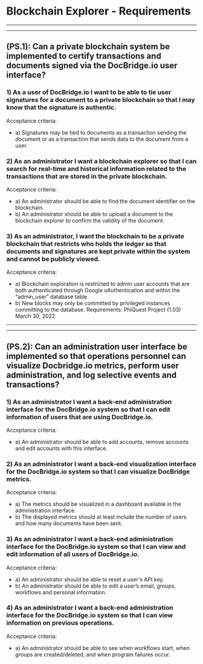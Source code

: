 # Blockchain Explorer - Requirements 
---
---
## (PS.1): Can a private blockchain system be implemented to certify transactions and documents signed via the DocBridge.io user interface? 

### 1) As a user of DocBridge.io I want to be able to tie user signatures for a document to a private blockchain so that I may know that the signature is authentic. 
Acceptance criteria: 
  * a) Signatures may be tied to documents as a transaction sending the document or as a transaction that sends data to the document from a user. 
### 2) As an administrator I want a blockchain explorer so that I can search for real-time and historical information related to the transactions that are stored in the private blockchain. 
Acceptance criteria: 
  * a) An administrator should be able to find the document identifier on the blockchain. 
  * b) An administrator should be able to upload a document to the blockchain explorer to confirm the validity of the document. 
### 3) As an administrator, I want the blockchain to be a private blockchain that restricts who holds the ledger so that documents and signatures are kept private within the system and cannot be publicly viewed. 
Acceptance criteria: 
  - a) Blockchain exploration is restricted to admin user accounts that are both authenticated through Google oAuthentication and within the “admin_user” database table. 
  - b) New blocks may only be committed by privileged instances committing to the database. Requirements: PhiQuest Project (1.03) March 30, 2022 
---
---
## (PS.2): Can an administration user interface be implemented so that operations personnel can visualize Docbridge.io metrics, perform user administration, and log selective events and transactions? 

### 1) As an administrator I want a back-end administration interface for the DocBridge.io system so that I can edit information of users that are using DocBridge.io. 
Acceptance criteria: 
  - a) An administrator should be able to add accounts, remove accounts and edit accounts with this interface. 
### 2) As an administrator I want a back-end visualization interface for the DocBridge.io system so that I can visualize DocBridge metrics. 
Acceptance criteria: 
  - a) The metrics should be visualized in a dashboard available in the administration interface. 
  - b) The displayed metrics should at least include the number of users and how many documents have been sent. 
### 3) As an administrator I want a back-end administration interface for the DocBridge.io system so that I can view and edit information of all users of DocBridge.io. 
Acceptance criteria: 
  - a) An administrator should be able to reset a user's API key. 
  - b) An administrator should be able to edit a user’s email, groups, workflows and personal information. 
### 4) As an administrator I want a back-end administration interface for the DocBridge.io system so that I can view information on previous operations. 
Acceptance criteria: 
  - a) An administrator should be able to see when workflows start, when groups are created/deleted, and when program failures occur.

